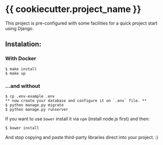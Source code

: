 # {{ cookiecutter.project_name }}

This project is pre-configured with some facilities for a quick project start using
Django.

## Instalation:

### With Docker

    $ make install
    $ make up

### ...and without

    $ cp .env-example .env
    ** now create your database and configure it on `.env` file. **
    $ python manage.py migrate
    $ python manage.py runserver
    
If you want to use `bower` install it via `npm` (install node.js first) and then:

    $ bower install
    
And stop copying and paste third-party libraries direct into your project. :)

